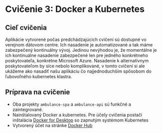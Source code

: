 # Cvičenie 3: Docker a Kubernetes

## <a name="ciel"></a>Cieľ cvičenia

Aplikácie vytvorené počas predchádzajúcich cvičení sú dostupné vo verejnom dátovom centre. Ich nasadenie 
je automatizované a tak máme zabezpečený kontinuálny vývoj. Jedinou nevýhodou je, že momentálne je ich 
kontinuálne nasadenie zabezpečené len pre jedného konkrétneho poskytovateľa, konkrétne Microsoft Azure. 
Nasadenie k alternatívnym poskytovateľom by síce nebolo komplikované, v tomto cvičení si ale ukážeme ako 
nasadiť našu aplikáciu čo najjednoduchším spôsobom do ľubovoľného kubernetes klastra. 

## <a name="priprava"></a>Príprava na cvičenie

* Oba projekty `ambulance-spa` a `ambulance-api` sú funkčné a zaintegrované. 
* Nainštalovaný Docker a kubernetes. Pre účely cvičenia postačí inštalácia [Docker for Desktop](https://www.docker.com/products/docker-desktop) so zapnutým systémom Kubernetes
* Vytvorený účet na stránke [Docker Hub](https://hub.docker.com/)
